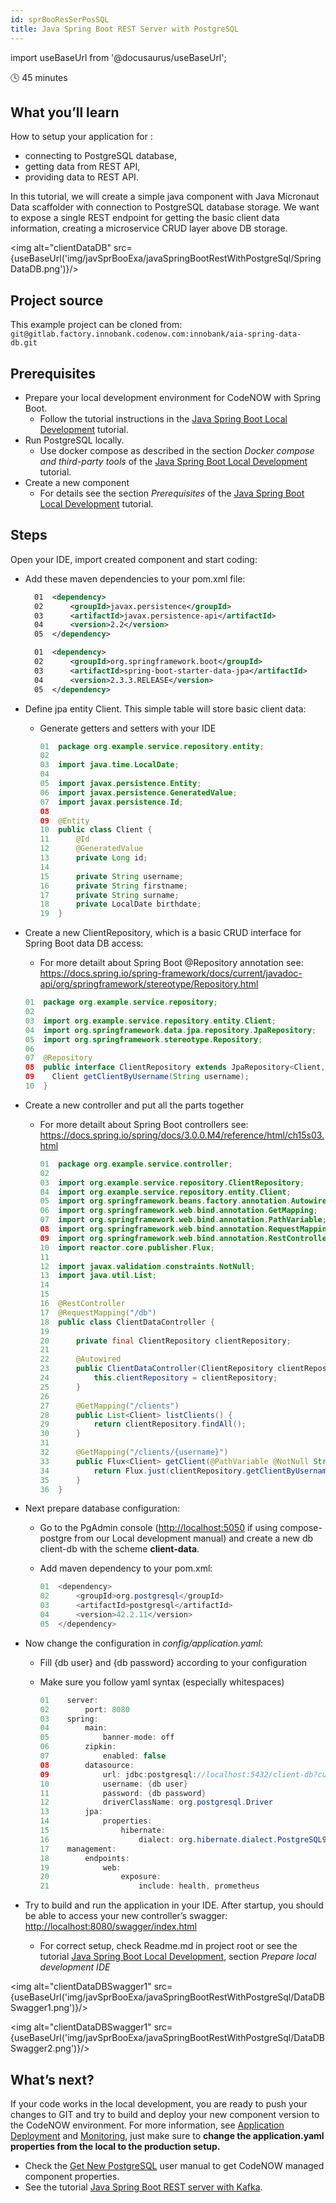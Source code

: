 ```yaml
---
id: sprBooResSerPosSQL
title: Java Spring Boot REST Server with PostgreSQL
---
```


import useBaseUrl from '@docusaurus/useBaseUrl';

🕓 45 minutes

## What you’ll learn

How to setup your application for : 

- connecting to PostgreSQL database,
- getting data from REST API, 
- providing data to REST API. 

In this tutorial, we will create a simple java component with Java Micronaut Data scaffolder with connection to PostgreSQL database storage. We want to expose a single REST endpoint for getting the basic client data information, creating a microservice CRUD layer above DB storage.

<img alt="clientDataDB" src={useBaseUrl('img/javSprBooExa/javaSpringBootRestWithPostgreSql/SpringDataDB.png')}/>

## Project source

This example project can be cloned from: ```git@gitlab.factory.innobank.codenow.com:innobank/aia-spring-data-db.git```

## Prerequisites 

- Prepare your local development environment for CodeNOW with Spring Boot. 
  - Follow the tutorial instructions in the [Java Spring Boot Local Development](../locDevWitCodNow/locDev/) tutorial.
- Run PostgreSQL locally. 
  - Use docker compose as described in the section *Docker compose and third-party tools* of the [Java Spring Boot Local Development](../locDevWitCodNow/jlocDev) tutorial.
- Create a new component
  - For details see the section *Prerequisites* of the [Java Spring Boot Local Development](../locDevWitCodNow/locDev/) tutorial.

## Steps

Open your IDE, import created component and start coding:

- Add these maven dependencies to your pom.xml file:
      
    ```xml
      01  <dependency>
      02      <groupId>javax.persistence</groupId>
      03      <artifactId>javax.persistence-api</artifactId>
      04      <version>2.2</version>
      05  </dependency>
    ```

    ```xml
      01  <dependency>
      02      <groupId>org.springframework.boot</groupId>
      03      <artifactId>spring-boot-starter-data-jpa</artifactId>
      04      <version>2.3.3.RELEASE</version>
      05  </dependency>
    ```  

- Define jpa entity Client. This simple table will store basic client data:

    - Generate getters and setters with your IDE

      ```java
      01  package org.example.service.repository.entity;
      02   
      03  import java.time.LocalDate;
      04 
      05  import javax.persistence.Entity;
      06  import javax.persistence.GeneratedValue;
      07  import javax.persistence.Id;
      08 
      09  @Entity
      10  public class Client {
      11      @Id
      12      @GeneratedValue
      13      private Long id;
      14 
      15      private String username;
      16      private String firstname;
      17      private String surname;
      18      private LocalDate birthdate;
      19  }
      ```

- Create a new ClientRepository, which is a basic CRUD interface for Spring Boot data DB access:
    - For more detailt about Spring Boot @Repository annotation see: https://docs.spring.io/spring-framework/docs/current/javadoc-api/org/springframework/stereotype/Repository.html

    ```java
    01  package org.example.service.repository;
    02
    03  import org.example.service.repository.entity.Client;
    04  import org.springframework.data.jpa.repository.JpaRepository;
    05  import org.springframework.stereotype.Repository;
    06
    07  @Repository
    08  public interface ClientRepository extends JpaRepository<Client, Long> {
    09    Client getClientByUsername(String username);
    10  }
    ```

- Create a new controller and put all the parts together
  - For more detailt about Spring Boot controllers see: https://docs.spring.io/spring/docs/3.0.0.M4/reference/html/ch15s03.html  

    ```java
    01  package org.example.service.controller;
    02 
    03  import org.example.service.repository.ClientRepository;
    04  import org.example.service.repository.entity.Client;
    05  import org.springframework.beans.factory.annotation.Autowired;
    06  import org.springframework.web.bind.annotation.GetMapping;
    07  import org.springframework.web.bind.annotation.PathVariable;
    08  import org.springframework.web.bind.annotation.RequestMapping;
    09  import org.springframework.web.bind.annotation.RestController;
    10  import reactor.core.publisher.Flux;
    11  
    12  import javax.validation.constraints.NotNull;
    13  import java.util.List;
    14  
    15  
    16  @RestController
    17  @RequestMapping("/db")
    18  public class ClientDataController {
    19  
    20      private final ClientRepository clientRepository;
    21  
    22      @Autowired
    23      public ClientDataController(ClientRepository clientRepository) {
    24          this.clientRepository = clientRepository;
    25      }
    26      
    27      @GetMapping("/clients")
    28      public List<Client> listClients() {
    29          return clientRepository.findAll();
    30      }
    31      
    32      @GetMapping("/clients/{username}")
    33      public Flux<Client> getClient(@PathVariable @NotNull String username) {
    34          return Flux.just(clientRepository.getClientByUsername(username));
    35      }
    36  }
    ```

- Next prepare database configuration:
  - Go to the PgAdmin console ([http://localhost:5050](http://localhost:5050) if using compose-postgre from our Local development manual) and create a new db client-db with the scheme **client-data**.
  - Add maven dependency to your pom.xml: 

    ```java
    01  <dependency>
    02      <groupId>org.postgresql</groupId>
    03      <artifactId>postgresql</artifactId>
    04      <version>42.2.11</version>
    05  </dependency>
    ```

- Now change the configuration in *config/application.yaml*:
  - Fill {db user} and {db password} according to your configuration
  - Make sure you follow yaml syntax (especially whitespaces)

    ```java
    01    server:
    02        port: 8080
    03    spring:
    04        main:
    05            banner-mode: off
    06        zipkin:
    07            enabled: false
    08        datasource:
    09            url: jdbc:postgresql://localhost:5432/client-db?currentSchema=client-data
    10            username: {db user}
    11            password: {db password}
    12            driverClassName: org.postgresql.Driver
    13        jpa:
    14            properties:
    15                hibernate:
    16                    dialect: org.hibernate.dialect.PostgreSQL95Dialect
    17    management:
    18        endpoints:
    19            web:
    20                exposure:
    21                    include: health, prometheus
    ```

- Try to build and run the application in your IDE. After startup, you should be able to access your new controller’s swagger: [http://localhost:8080/swagger/index.html](http://localhost:8080/swagger/index.html)
  - For correct setup, check Readme.md in project root or see the tutorial [Java Spring Boot Local Development](../locDevWitCodNow/locDev/), section *Prepare local development IDE*

<img alt="clientDataDBSwagger1" src={useBaseUrl('img/javSprBooExa/javaSpringBootRestWithPostgreSql/DataDBSwagger1.png')}/>

<img alt="clientDataDBSwagger1" src={useBaseUrl('img/javSprBooExa/javaSpringBootRestWithPostgreSql/DataDBSwagger2.png')}/>

## What’s next?

If your code works in the local development, you are ready to push your changes to GIT and try to build and deploy your new component version to the CodeNOW environment. For more information, see [Application Deployment](../admMan/depApp/) and [Monitoring](../admMan/depMon/), just make sure to **change the application.yaml properties from the local to the production setup.**

- Check the [Get New PostgreSQL](https://accounts.google.com/signin/v2/identifier?continue=https%3A%2F%2Fdrive.google.com%2Fa%2Fstratox.cz%2Fopen%3Fid%3D1lgWTgsGxnYmgJqqq21htQjJZ-QrJsgSAnkcGscd_GGE&service=wise&hd=stratox.cz&sacu=1&flowName=GlifWebSignIn&flowEntry=AddSession) user manual to get CodeNOW managed component properties. 
- See the tutorial [Java Spring Boot REST server with Kafka](../javSprBooExa/resApiAndKafMesPub/).